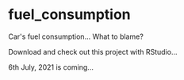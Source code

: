 # fuel_consumption
Car's fuel consumption... What to blame?

Download and check out this project with RStudio...

6th July, 2021 is coming...
